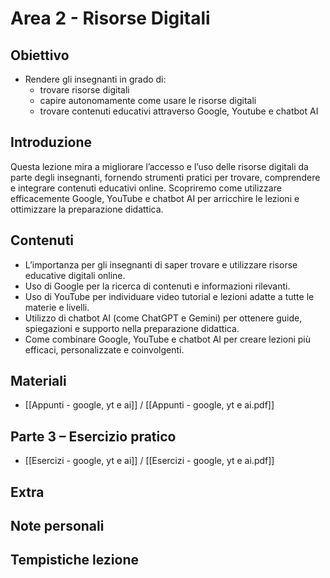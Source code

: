 # Area 2 - Risorse Digitali

## Obiettivo

* Rendere gli insegnanti in grado di:
	* trovare risorse digitali
	* capire autonomamente come usare le risorse digitali
	* trovare contenuti educativi
	attraverso Google, Youtube e chatbot AI

## Introduzione

Questa lezione mira a migliorare l’accesso e l’uso delle risorse digitali da parte degli insegnanti, fornendo strumenti pratici per trovare, comprendere e integrare contenuti educativi online. Scopriremo come utilizzare efficacemente Google, YouTube e chatbot AI per arricchire le lezioni e ottimizzare la preparazione didattica.

## Contenuti

- L’importanza per gli insegnanti di saper trovare e utilizzare risorse educative digitali online.
- Uso di Google per la ricerca di contenuti e informazioni rilevanti.
- Uso di YouTube per individuare video tutorial e lezioni adatte a tutte le materie e livelli.
- Utilizzo di chatbot AI (come ChatGPT e Gemini) per ottenere guide, spiegazioni e supporto nella preparazione didattica.
- Come combinare Google, YouTube e chatbot AI per creare lezioni più efficaci, personalizzate e coinvolgenti.

## Materiali

* [[Appunti - google, yt e ai]] / [[Appunti - google, yt e ai.pdf]]

## Parte 3 – Esercizio pratico

* [[Esercizi - google, yt e ai]] / [[Esercizi - google, yt e ai.pdf]]
## Extra


## Note personali


## Tempistiche lezione

